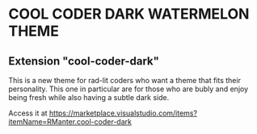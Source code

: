# COOL CODER DARK WATERMELON THEME
## Extension "cool-coder-dark"

This is a new theme for rad-lit coders who want a theme that fits their personality.
This one in particular are for those who are bubly and enjoy being fresh while also
having a subtle dark side. 

Access it at https://marketplace.visualstudio.com/items?itemName=RManter.cool-coder-dark

